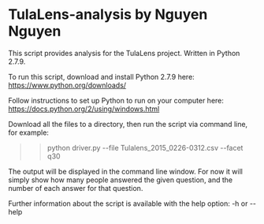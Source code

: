 # TulaLens-analysis by Nguyen Nguyen
This script provides analysis for the TulaLens project. Written in Python 2.7.9.

To run this script, download and install Python 2.7.9 here: https://www.python.org/downloads/

Follow instructions to set up Python to run on your computer here: https://docs.python.org/2/using/windows.html

Download all the files to a directory, then run the script via command line, for example:
>>python driver.py --file Tulalens_2015_0226-0312.csv --facet q30

The output will be displayed in the command line window. For now it will simply show how many people answered the given question, and the number of each answer for that question.

Further information about the script is available with the help option: -h or --help

